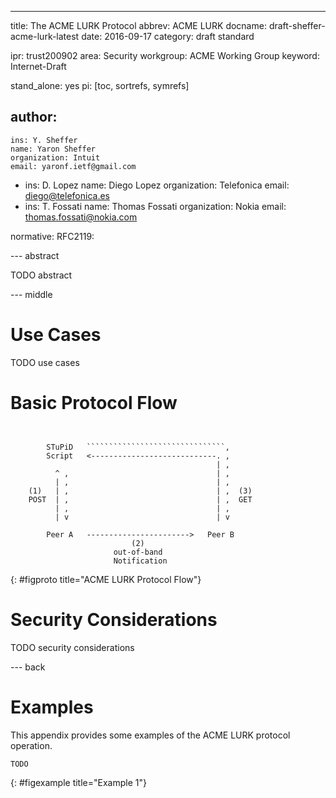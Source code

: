 ---
title: The ACME LURK Protocol
abbrev: ACME LURK
docname: draft-sheffer-acme-lurk-latest
date: 2016-09-17
category: draft standard

ipr: trust200902
area: Security
workgroup: ACME Working Group
keyword: Internet-Draft

stand_alone: yes
pi: [toc, sortrefs, symrefs]

author:
 -
    ins: Y. Sheffer
    name: Yaron Sheffer
    organization: Intuit
    email: yaronf.ietf@gmail.com
 -
    ins: D. Lopez
    name: Diego Lopez
    organization: Telefonica
    email: diego@telefonica.es
 -
    ins: T. Fossati
    name: Thomas Fossati
    organization: Nokia
    email: thomas.fossati@nokia.com

normative:
  RFC2119:


--- abstract

TODO abstract

--- middle

Use Cases
=========

TODO use cases

Basic Protocol Flow
===================

~~~~~~~~~~


        STuPiD   ```````````````````````````````,
        Script   <----------------------------. ,
                                              | ,
          ^ ,                                 | ,
          | ,                                 | ,
    (1)   | ,                                 | ,  (3)
    POST  | ,                                 | ,  GET
          | ,                                 | ,
          | v                                 | v

        Peer A   ----------------------->   Peer B
                           (2)
                       out-of-band
                       Notification
~~~~~~~~~~
{: #figproto title="ACME LURK Protocol Flow"}


Security Considerations
=======================

TODO security considerations

--- back


Examples
========

This appendix provides some examples of the ACME LURK protocol operation.

~~~~~~~~~~
TODO
~~~~~~~~~~
{: #figexample title="Example 1"}
